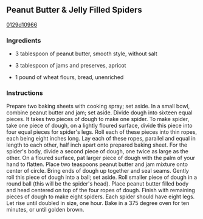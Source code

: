 ## Peanut Butter & Jelly Filled Spiders

[0129d10966](http://www.food.com/recipe/peanut-butter-jelly-filled-spiders-248947)

### Ingredients

 - 3 tablespoon of peanut butter, smooth style, without salt

 - 3 tablespoon of jams and preserves, apricot

 - 1 pound of wheat flours, bread, unenriched

### Instructions

Prepare two baking sheets with cooking spray; set aside. In a small bowl, combine peanut butter and jam; set aside. Divide dough into sixteen equal pieces. It takes two pieces of dough to make one spider. To make spider, take one piece of dough, on a lightly floured surface, divide this piece into four equal pieces for spider's legs. Roll each of these pieces into thin ropes, each being eight inches long. Lay each of these ropes, parallel and equal in length to each other, half inch apart onto prepared baking sheet. For the spider's body, divide a second piece of dough, one twice as large as the other. On a floured surface, pat larger piece of dough with the palm of your hand to flatten. Place two teaspoons peanut butter and jam mixture onto center of circle. Bring ends of dough up together and seal seams. Gently roll this piece of dough into a ball; set aside. Roll smaller piece of dough in a round ball (this will be the spider's head). Place peanut butter filled body and head centered on top of the four ropes of dough. Finish with remaining pieces of dough to make eight spiders. Each spider should have eight legs. Let rise until doubled in size, one hour. Bake in a 375 degree oven for ten minutes, or until golden brown.